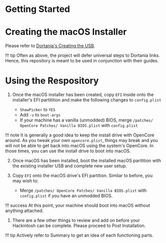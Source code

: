 # Getting Started

# Creating the macOS Installer

Please refer to [Dortania's Creating the USB](https://dortania.github.io/OpenCore-Install-Guide/installer-guide/).

!!! tip
    Often as above, the project will defer universal steps to Dortania links. Hence, this repository is meant to be used in conjunction with their guides.  

# Using the Respository

1. Once the macOS installer has been created, copy `EFI` inside onto the installer's EFI partitition and make the following changes to `config.plist`
    
    - `ShowPicker` to `YES`
    - Add `-v` to `boot-args`
    - If your machine has a vanilla (unmodded) BIOS, merge `/patches/ OpenCore Patches/ Vanilla BIOS.plist` with `config.plist`

!!! note
    It is generally a good idea to keep the install drive with OpenCore around. As you tweak your own `opencore.plist`, things may break and you will not be able to get back into macOS using the system's OpenCore. In those times, you can use the install drive to boot into macOS.

2. Once macOS has been installed, boot the installed macOS paritition with the existing installer USB and complete new user setup.
3. Copy `EFI` onto the macOS drive's EFI partition. Similar to before, you may wish to:

    - Merge `/patches/ OpenCore Patches/ Vanilla BIOS.plist` with `config.plist` if you have an unmodded BIOS.

!!! success
    At this point, your machine should boot into macOS without anything attached.

1. There are a few other things to review and add on before your Hackintosh can be complete. Please proceed to Post Installation.

!!! tip
    Actively refer to Summary to get an idea of each functioning parts.